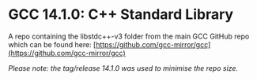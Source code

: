 # GCC 14.1.0: C++ Standard Library

A repo containing the libstdc++-v3 folder from the main GCC GitHub repo
which can be found here:
[https://github.com/gcc-mirror/gcc](https://github.com/gcc-mirror/gcc)

*Please note: the tag/release 14.1.0 was used to minimise the repo size.*